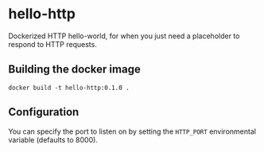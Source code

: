 # hello-http

Dockerized HTTP hello-world, for when you just need a placeholder to respond to
HTTP requests.

## Building the docker image

`docker build -t hello-http:0.1.0 .`

## Configuration

You can specify the port to listen on by setting the `HTTP_PORT` environmental
variable (defaults to 8000).
